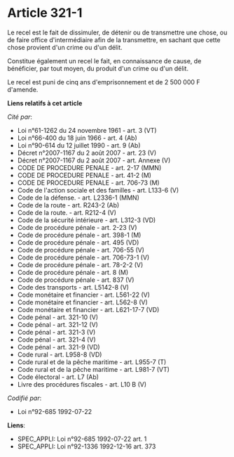 # Article 321-1

Le recel est le fait de dissimuler, de détenir ou de transmettre une chose, ou de faire office d'intermédiaire afin de la
transmettre, en sachant que cette chose provient d'un crime ou d'un délit.

Constitue également un recel le fait, en connaissance de cause, de bénéficier, par tout moyen, du produit d'un crime ou d'un
délit.

Le recel est puni de cinq ans d'emprisonnement et de 2 500 000 F d'amende.

**Liens relatifs à cet article**

_Cité par_:

  - Loi n°61-1262 du 24 novembre 1961 - art. 3 (VT)
  - Loi n°66-400 du 18 juin 1966 - art. 4 (Ab)
  - Loi n°90-614 du 12 juillet 1990 - art. 9 (Ab)
  - Décret n°2007-1167 du 2 août 2007 - art. 23 (V)
  - Décret n°2007-1167 du 2 août 2007 - art. Annexe (V)
  - CODE DE PROCEDURE PENALE - art. 2-17 (MMN)
  - CODE DE PROCEDURE PENALE - art. 41-2 (M)
  - CODE DE PROCEDURE PENALE - art. 706-73 (M)
  - Code de l'action sociale et des familles - art. L133-6 (V)
  - Code de la défense. - art. L2336-1 (MMN)
  - Code de la route - art. R243-2 (Ab)
  - Code de la route. - art. R212-4 (V)
  - Code de la sécurité intérieure - art. L312-3 (VD)
  - Code de procédure pénale - art. 2-23 (V)
  - Code de procédure pénale - art. 398-1 (M)
  - Code de procédure pénale - art. 495 (VD)
  - Code de procédure pénale - art. 706-55 (V)
  - Code de procédure pénale - art. 706-73-1 (V)
  - Code de procédure pénale - art. 78-2-2 (V)
  - Code de procédure pénale - art. 8 (M)
  - Code de procédure pénale - art. 837 (V)
  - Code des transports - art. L5142-8 (V)
  - Code monétaire et financier - art. L561-22 (V)
  - Code monétaire et financier - art. L562-8 (V)
  - Code monétaire et financier - art. L621-17-7 (VD)
  - Code pénal - art. 321-10 (V)
  - Code pénal - art. 321-12 (V)
  - Code pénal - art. 321-3 (V)
  - Code pénal - art. 321-4 (V)
  - Code pénal - art. 321-9 (VD)
  - Code rural - art. L958-8 (VD)
  - Code rural et de la pêche maritime - art. L955-7 (T)
  - Code rural et de la pêche maritime - art. L981-7 (VT)
  - Code électoral - art. L7 (Ab)
  - Livre des procédures fiscales - art. L10 B (V)

_Codifié par_:

  - Loi n°92-685 1992-07-22

**Liens**:

  - SPEC_APPLI: Loi n°92-685 1992-07-22 art. 1
  - SPEC_APPLI: Loi n°92-1336 1992-12-16 art. 373
